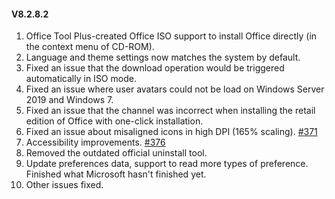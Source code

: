 #### V8.2.8.2

1. Office Tool Plus-created Office ISO support to install Office directly (in the context menu of CD-ROM).
2. Language and theme settings now matches the system by default.
3. Fixed an issue that the download operation would be triggered automatically in ISO mode.
4. Fixed an issue where user avatars could not be load on Windows Server 2019 and Windows 7.
5. Fixed an issue that the channel was incorrect when installing the retail edition of Office with one-click installation.
6. Fixed an issue about misaligned icons in high DPI (165% scaling). [#371](https://github.com/YerongAI/Office-Tool/issues/371)
7. Accessibility improvements. [#376](https://github.com/YerongAI/Office-Tool/issues/376)
8. Removed the outdated official uninstall tool.
9. Update preferences data, support to read more types of preference. Finished what Microsoft hasn't finished yet.
10. Other issues fixed.
